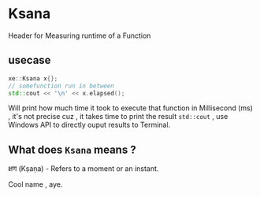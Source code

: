 # Ksana
Header for Measuring runtime of a Function


## usecase

```cpp
xe::Ksana x{};
// somefunction run in between 
std::cout << '\n' << x.elapsed();
```
Will print how much time it took to execute that function in Millisecond (ms) , it's not precise cuz , it takes time to print the result `std::cout` , use Windows API to directly ouput results to Terminal. 


## What does `Ksana` means ?

क्षण (Kṣaṇa) - Refers to a moment or an instant.

Cool name , aye.
